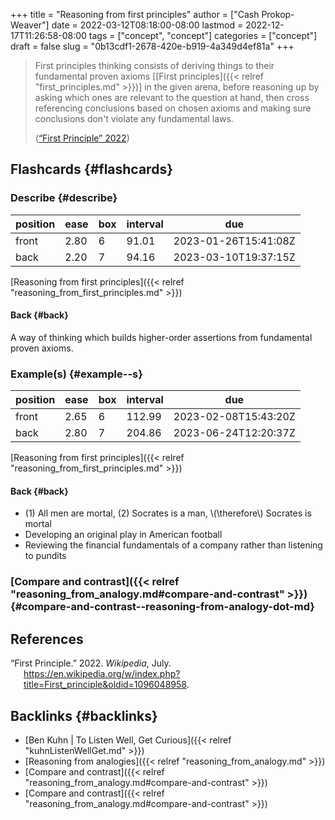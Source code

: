 +++
title = "Reasoning from first principles"
author = ["Cash Prokop-Weaver"]
date = 2022-03-12T08:18:00-08:00
lastmod = 2022-12-17T11:26:58-08:00
tags = ["concept", "concept"]
categories = ["concept"]
draft = false
slug = "0b13cdf1-2678-420e-b919-4a349d4ef81a"
+++

> First principles thinking consists of deriving things to their fundamental proven axioms [[First principles]({{< relref "first_principles.md" >}})] in the given arena, before reasoning up by asking which ones are relevant to the question at hand, then cross referencing conclusions based on chosen axioms and making sure conclusions don't violate any fundamental laws.
>
> (<a href="#citeproc_bib_item_1">“First Principle” 2022</a>)


## Flashcards {#flashcards}


### Describe {#describe}

| position | ease | box | interval | due                  |
|----------|------|-----|----------|----------------------|
| front    | 2.80 | 6   | 91.01    | 2023-01-26T15:41:08Z |
| back     | 2.20 | 7   | 94.16    | 2023-03-10T19:37:15Z |

[Reasoning from first principles]({{< relref "reasoning_from_first_principles.md" >}})


#### Back {#back}

A way of thinking which builds higher-order assertions from fundamental proven axioms.


### Example(s) {#example--s}

| position | ease | box | interval | due                  |
|----------|------|-----|----------|----------------------|
| front    | 2.65 | 6   | 112.99   | 2023-02-08T15:43:20Z |
| back     | 2.80 | 7   | 204.86   | 2023-06-24T12:20:37Z |

[Reasoning from first principles]({{< relref "reasoning_from_first_principles.md" >}})


#### Back {#back}

-   (1) All men are mortal, (2) Socrates is a man, \\(\therefore\\) Socrates is mortal
-   Developing an original play in American football
-   Reviewing the financial fundamentals of a company rather than listening to pundits


### [Compare and contrast]({{< relref "reasoning_from_analogy.md#compare-and-contrast" >}}) {#compare-and-contrast--reasoning-from-analogy-dot-md}

## References

<style>.csl-entry{text-indent: -1.5em; margin-left: 1.5em;}</style><div class="csl-bib-body">
  <div class="csl-entry"><a id="citeproc_bib_item_1"></a>“First Principle.” 2022. <i>Wikipedia</i>, July. <a href="https://en.wikipedia.org/w/index.php?title=First_principle&oldid=1096048958">https://en.wikipedia.org/w/index.php?title=First_principle&#38;oldid=1096048958</a>.</div>
</div>


## Backlinks {#backlinks}

-   [Ben Kuhn | To Listen Well, Get Curious]({{< relref "kuhnListenWellGet.md" >}})
-   [Reasoning from analogies]({{< relref "reasoning_from_analogy.md" >}})
-   [Compare and contrast]({{< relref "reasoning_from_analogy.md#compare-and-contrast" >}})
-   [Compare and contrast]({{< relref "reasoning_from_analogy.md#compare-and-contrast" >}})
